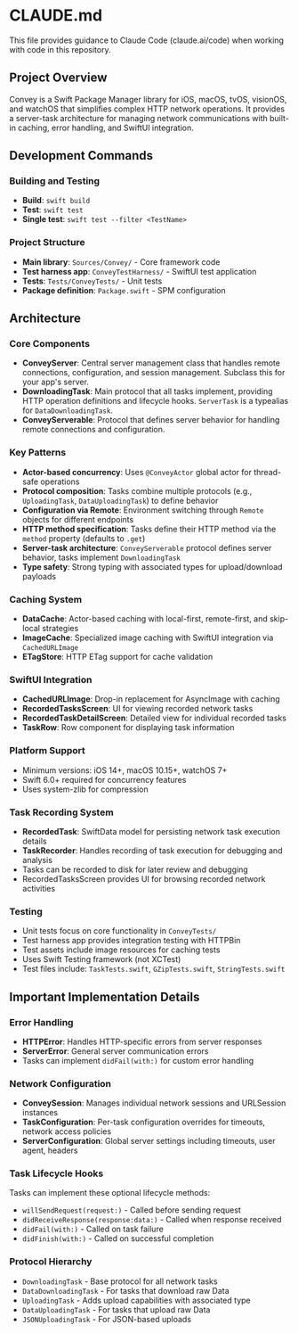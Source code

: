 # CLAUDE.md

This file provides guidance to Claude Code (claude.ai/code) when working with code in this repository.

## Project Overview

Convey is a Swift Package Manager library for iOS, macOS, tvOS, visionOS, and watchOS that simplifies complex HTTP network operations. It provides a server-task architecture for managing network communications with built-in caching, error handling, and SwiftUI integration.

## Development Commands

### Building and Testing
- **Build**: `swift build`
- **Test**: `swift test` 
- **Single test**: `swift test --filter <TestName>`

### Project Structure
- **Main library**: `Sources/Convey/` - Core framework code
- **Test harness app**: `ConveyTestHarness/` - SwiftUI test application
- **Tests**: `Tests/ConveyTests/` - Unit tests
- **Package definition**: `Package.swift` - SPM configuration

## Architecture

### Core Components
- **ConveyServer**: Central server management class that handles remote connections, configuration, and session management. Subclass this for your app's server.
- **DownloadingTask**: Main protocol that all tasks implement, providing HTTP operation definitions and lifecycle hooks. `ServerTask` is a typealias for `DataDownloadingTask`.
- **ConveyServerable**: Protocol that defines server behavior for handling remote connections and configuration.

### Key Patterns
- **Actor-based concurrency**: Uses `@ConveyActor` global actor for thread-safe operations
- **Protocol composition**: Tasks combine multiple protocols (e.g., `UploadingTask`, `DataUploadingTask`) to define behavior
- **Configuration via Remote**: Environment switching through `Remote` objects for different endpoints
- **HTTP method specification**: Tasks define their HTTP method via the `method` property (defaults to `.get`)
- **Server-task architecture**: `ConveyServerable` protocol defines server behavior, tasks implement `DownloadingTask`
- **Type safety**: Strong typing with associated types for upload/download payloads

### Caching System
- **DataCache**: Actor-based caching with local-first, remote-first, and skip-local strategies
- **ImageCache**: Specialized image caching with SwiftUI integration via `CachedURLImage`
- **ETagStore**: HTTP ETag support for cache validation

### SwiftUI Integration
- **CachedURLImage**: Drop-in replacement for AsyncImage with caching
- **RecordedTasksScreen**: UI for viewing recorded network tasks
- **RecordedTaskDetailScreen**: Detailed view for individual recorded tasks
- **TaskRow**: Row component for displaying task information

### Platform Support
- Minimum versions: iOS 14+, macOS 10.15+, watchOS 7+
- Swift 6.0+ required for concurrency features
- Uses system-zlib for compression

### Task Recording System
- **RecordedTask**: SwiftData model for persisting network task execution details
- **TaskRecorder**: Handles recording of task execution for debugging and analysis
- Tasks can be recorded to disk for later review and debugging
- RecordedTasksScreen provides UI for browsing recorded network activities

### Testing
- Unit tests focus on core functionality in `ConveyTests/`
- Test harness app provides integration testing with HTTPBin
- Test assets include image resources for caching tests
- Uses Swift Testing framework (not XCTest)
- Test files include: `TaskTests.swift`, `GZipTests.swift`, `StringTests.swift`

## Important Implementation Details

### Error Handling
- **HTTPError**: Handles HTTP-specific errors from server responses
- **ServerError**: General server communication errors
- Tasks can implement `didFail(with:)` for custom error handling

### Network Configuration
- **ConveySession**: Manages individual network sessions and URLSession instances
- **TaskConfiguration**: Per-task configuration overrides for timeouts, network access policies
- **ServerConfiguration**: Global server settings including timeouts, user agent, headers

### Task Lifecycle Hooks
Tasks can implement these optional lifecycle methods:
- `willSendRequest(request:)` - Called before sending request
- `didReceiveResponse(response:data:)` - Called when response received
- `didFail(with:)` - Called on task failure
- `didFinish(with:)` - Called on successful completion

### Protocol Hierarchy
- `DownloadingTask` - Base protocol for all network tasks
- `DataDownloadingTask` - For tasks that download raw Data
- `UploadingTask` - Adds upload capabilities with associated type
- `DataUploadingTask` - For tasks that upload raw Data
- `JSONUploadingTask` - For JSON-based uploads